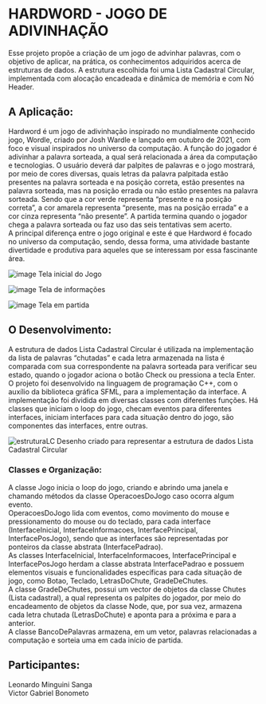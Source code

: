 # HARDWORD - JOGO DE ADIVINHAÇÃO

Esse projeto propõe a criação de um jogo de advinhar palavras, com o objetivo de aplicar, na prática, os conhecimentos adquiridos acerca de estruturas de dados. A estrutura escolhida foi uma Lista Cadastral Circular, implementada com alocação encadeada e dinâmica de memória e com Nó Header.

## A Aplicação:

Hardword é um jogo de adivinhação inspirado no mundialmente conhecido jogo, Wordle, criado por Josh Wardle e lançado em outubro de 2021, com foco e visual inspirados no universo da computação. A função do jogador é adivinhar a palavra sorteada, a qual será relacionada a área da computação e tecnologias. O usuário deverá dar palpites de palavras e o jogo mostrará, por meio de cores diversas, quais letras da palavra palpitada estão presentes na palavra sorteada e na posição correta, estão presentes na palavra sorteada, mas na posição errada ou não estão presentes na palavra sorteada. Sendo que a cor verde representa “presente e na posição correta”, a cor amarela representa “presente, mas na posição errada” e a cor cinza representa “não presente”. A partida termina quando o jogador chega a palavra sorteada ou faz uso das seis tentativas sem acerto.
<br/>
A principal diferença entre o jogo original e este é que Hardword é focado no universo da computação, sendo, dessa forma, uma atividade bastante divertidade e produtiva para aqueles que se interessam por essa fascinante área.


![image](https://user-images.githubusercontent.com/100099053/213937924-a7abad8f-2a19-44fd-8b00-3c8b83459769.png)
Tela inicial do Jogo

![image](https://user-images.githubusercontent.com/100099053/213938062-209bae52-5356-4971-b324-5ff4eb641f38.png)
Tela de informações

![image](https://user-images.githubusercontent.com/100099053/213938182-8a70879f-af3b-4737-8927-548630fd5847.png)
Tela em partida


## O Desenvolvimento:

A estrutura de dados Lista Cadastral Circular é utilizada na implementação da lista de palavras “chutadas” e cada letra armazenada na lista é comparada com sua correspondente na palavra sorteada para verificar seu estado, quando o jogador aciona o botão Check ou pressiona a tecla Enter.
<br/>
O projeto foi desenvolvido na linguagem de programação C++, com o auxílio da biblioteca gráfica SFML, para a implementação da interface. A implementação foi dividida em diversas classes com diferentes funções. Há classes que iniciam o loop do jogo, checam eventos para diferentes interfaces, iniciam interfaces para cada situação dentro do jogo, são componentes das interfaces, entre outras.


![estruturaLC](https://user-images.githubusercontent.com/100099053/214032700-ca177873-1676-432f-90cd-83d5f4766e8a.png)
Desenho criado para representar a estrutura de dados Lista Cadastral Circular

### Classes e Organização:
A classe Jogo inicia o loop do jogo, criando e abrindo uma janela e chamando métodos da classe OperacoesDoJogo caso ocorra algum evento.
<br/>OperacoesDoJogo lida com eventos, como movimento do mouse e pressionamento do mouse ou do teclado, para cada interface (InterfaceInicial, InterfaceInformacoes, InterfacePrincipal, InterfacePosJogo), sendo que as interfaces são representadas por ponteiros da classe abstrata (InterfacePadrao).
<br/>As classes InterfaceInicial, InterfaceInformacoes, InterfacePrincipal e InterfacePosJogo herdam a classe abstrata InterfacePadrao e possuem elementos visuais e funcionalidades específicas para cada situação de jogo, como Botao, Teclado, LetrasDoChute, GradeDeChutes.
<br/>A classe GradeDeChutes, possui um vector de objetos da classe Chutes (Lista cadastral), a qual representa os palpites do jogador, por meio do
encadeamento de objetos da classe Node, que, por sua vez, armazena cada letra chutada (LetrasDoChute) e aponta para a próxima e para a anterior.
<br/>A classe BancoDePalavras armazena, em um vetor, palavras relacionadas a computação e sorteia uma em cada início de partida.

## Participantes:
Leonardo Minguini Sanga
<br/>Victor Gabriel Bonometo
